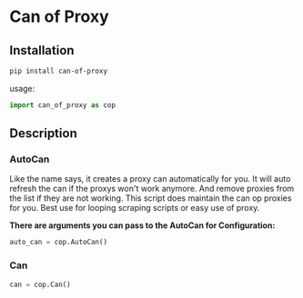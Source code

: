 # Can of Proxy

## Installation

```bash
pip install can-of-proxy
```

usage:

```python
import can_of_proxy as cop
```

## Description

### AutoCan

Like the name says, it creates a proxy can automatically for you. It will auto refresh the can if the proxys won't work
anymore.
And remove proxies from the list if they are not working.
This script does maintain the can op proxies for you.
Best use for looping scraping scripts or easy use of proxy.

**There are arguments you can pass to the AutoCan for Configuration:**

```python
auto_can = cop.AutoCan()
```

### Can

```python
can = cop.Can()
```